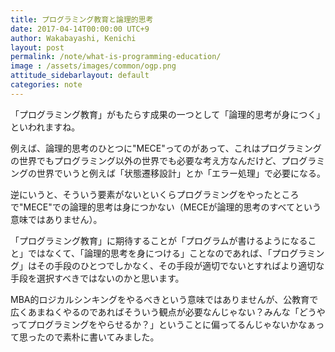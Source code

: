 ```yaml
---
title: プログラミング教育と論理的思考
date: 2017-04-14T00:00:00 UTC+9
author: Wakabayashi, Kenichi
layout: post
permalink: /note/what-is-programming-education/
image : /assets/images/common/ogp.png
attitude_sidebarlayout: default
categories: note
---
```

「プログラミング教育」がもたらす成果の一つとして「論理的思考が身につく」といわれますね。

例えば、論理的思考のひとつに"MECE"ってのがあって、これはプログラミングの世界でもプログラミング以外の世界でも必要な考え方なんだけど、プログラミングの世界でいうと例えば「状態遷移設計」とか「エラー処理」で必要になる。

逆にいうと、そういう要素がないといくらプログラミングをやったところで"MECE"での論理的思考は身につかない（MECEが論理的思考のすべてという意味ではありません）。

「プログラミング教育」に期待することが「プログラムが書けるようになること」ではなくて、「論理的思考を身につける」ことなのであれば、「プログラミング」はその手段のひとつでしかなく、その手段が適切でないとすればより適切な手段を選択すべきではないのかと思います。

MBA的ロジカルシンキングをやるべきという意味ではありませんが、公教育で広くあまねくやるのであればそういう観点が必要なんじゃない？みんな「どうやってプログラミングをやらせるか？」ということに偏ってるんじゃないかなぁって思ったので素朴に書いてみました。

